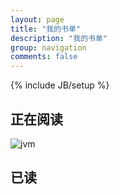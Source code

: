 ```yaml
---
layout: page
title: "我的书单"
description: "我的书单"
group: navigation
comments: false
---
```

{% include JB/setup %}


## 正在阅读

![jvm](http://wentaotang.qiniudn.com/jvm.jpg)

## 已读 